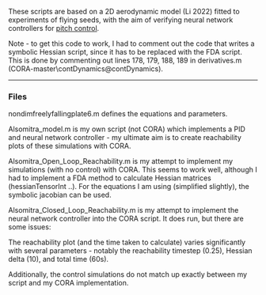 

These scripts are based on a 2D aerodynamic model (Li 2022) fitted to experiments of flying seeds, with the aim of verifying neural network controllers for [pitch control](https://github.com/ckessler2/phd/tree/main/Alsomitra_NNCS). 

Note - to get this code to work, I had to comment out the code that writes a symbolic Hessian script, since it has to be replaced with the FDA script. This is done by commenting out lines 178, 179, 188, 189 in derivatives.m (CORA-master\contDynamics\@contDynamics).

<hr style="height: 1px;">

### Files 

nondimfreelyfallingplate6.m defines the equations and parameters.

Alsomitra_model.m is my own script (not CORA) which implements a PID and neural network controller - my ultimate aim is to create reachability plots of these simulations with CORA.

Alsomitra_Open_Loop_Reachability.m is my attempt to implement my simulations (with no control) with CORA. This seems to work well, although I had to implement a FDA method to calculate Hessian matrices (hessianTensorInt ..). For the equations I am using (simplified slightly), the symbolic jacobian can be used.

Alsomitra_Closed_Loop_Reachability.m is my attempt to implement the neural network controller into the CORA script. It does run, but there are some issues:

The reachability plot (and the time taken to calculate) varies significantly with several parameters - notably the reachability timestep (0.25), Hessian delta (10), and total time (60s).

Additionally, the control simulations do not match up exactly between my script and my CORA implementation. 
